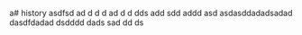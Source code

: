 a# history
asdfsd
ad
d
d
d
ad
d
d
dds
add
sdd
addd
asd
asdasddadadsadad
dasdfdadad
dsdddd
dads
sad
dd
ds
